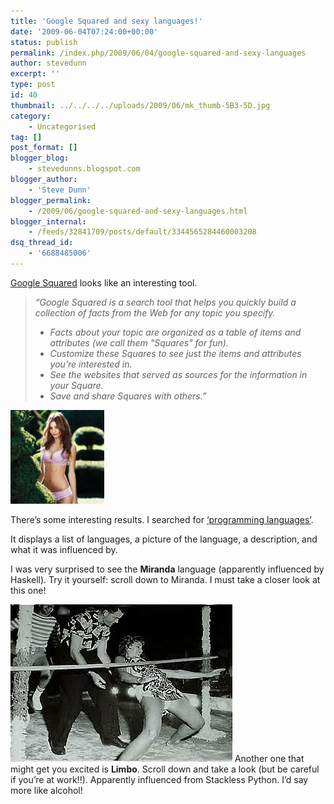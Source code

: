 ```yaml
---
title: 'Google Squared and sexy languages!'
date: '2009-06-04T07:24:00+00:00'
status: publish
permalink: /index.php/2009/06/04/google-squared-and-sexy-languages
author: stevedunn
excerpt: ''
type: post
id: 40
thumbnail: ../../../../uploads/2009/06/mk_thumb-5B3-5D.jpg
category:
    - Uncategorised
tag: []
post_format: []
blogger_blog:
    - stevedunns.blogspot.com
blogger_author:
    - 'Steve Dunn'
blogger_permalink:
    - /2009/06/google-squared-and-sexy-languages.html
blogger_internal:
    - /feeds/32841709/posts/default/3344565284460003208
dsq_thread_id:
    - '6688485006'
---
```

[Google Squared](http://www.google.com/squared) looks like an interesting tool.

> *“Google Squared is a search tool that helps you quickly build a collection of facts from the Web for any topic you specify.*
> 
> - *Facts about your topic are organized as a table of items and attributes (we call them "Squares" for fun).*
> - *Customize these Squares to see just the items and attributes you’re interested in.*
> - *See the websites that served as sources for the information in your Square.*
> - *Save and share Squares with others.”*

 [![mk](../../../../uploads/2009/06/mk_thumb-5B3-5D.jpg "mk")](/wp-content/uploads/2009/06/mk_thumb-5B3-5D.jpg)

There’s some interesting results. I searched for [‘programming languages’](http://www.google.com/squared/search?q=programming+languages#).

It displays a list of languages, a picture of the language, a description, and what it was influenced by.

I was very surprised to see the **Miranda** language (apparently influenced by Haskell). Try it yourself: scroll down to Miranda. I must take a closer look at this one!

**[![limbo](../../../../uploads/2009/06/limbo_thumb-5B1-5D.jpg "limbo")](/wp-content/uploads/2009/06/limbo_thumb-5B1-5D.jpg)** Another one that might get you excited is **Limbo**. Scroll down and take a look (but be careful if you’re at work!!). Apparently influenced from Stackless Python. I’d say more like alcohol!